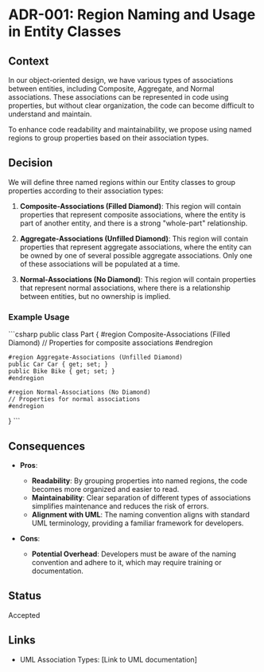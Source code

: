 # ADR-001: Region Naming and Usage in Entity Classes

## Context

In our object-oriented design, we have various types of associations between entities, including Composite, Aggregate, and Normal associations. These associations can be represented in code using properties, but without clear organization, the code can become difficult to understand and maintain.

To enhance code readability and maintainability, we propose using named regions to group properties based on their association types.

## Decision

We will define three named regions within our Entity classes to group properties according to their association types:

1. **Composite-Associations (Filled Diamond)**: This region will contain properties that represent composite associations, where the entity is part of another entity, and there is a strong "whole-part" relationship.

2. **Aggregate-Associations (Unfilled Diamond)**: This region will contain properties that represent aggregate associations, where the entity can be owned by one of several possible aggregate associations. Only one of these associations will be populated at a time.

3. **Normal-Associations (No Diamond)**: This region will contain properties that represent normal associations, where there is a relationship between entities, but no ownership is implied.

### Example Usage

\`\`\`csharp
public class Part
{
    #region Composite-Associations (Filled Diamond)
    // Properties for composite associations
    #endregion

    #region Aggregate-Associations (Unfilled Diamond)
    public Car Car { get; set; }
    public Bike Bike { get; set; }
    #endregion

    #region Normal-Associations (No Diamond)
    // Properties for normal associations
    #endregion
}
\`\`\`

## Consequences

- **Pros**:
  - **Readability**: By grouping properties into named regions, the code becomes more organized and easier to read.
  - **Maintainability**: Clear separation of different types of associations simplifies maintenance and reduces the risk of errors.
  - **Alignment with UML**: The naming convention aligns with standard UML terminology, providing a familiar framework for developers.

- **Cons**:
  - **Potential Overhead**: Developers must be aware of the naming convention and adhere to it, which may require training or documentation.

## Status

Accepted

## Links

- UML Association Types: [Link to UML documentation]
